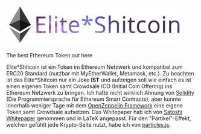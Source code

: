 ![Logo](img/logo.png)
---
The best Ethereum Token out here

Elite\*Shitcoin ist ein Token im Ethereum Netzwerk und kompatibel zum ERC20 Standard (nutzbar mit MyEtherWallet, Metamask, etc.). Zu beachten ist das Elite\*Shitcoin nur ein Joke **IST** und aufzeigen soll wie einfach es ist einen eigenen Token samt Crowdsale ICO (Initial Coin Offering) ins Ethereum Netzwerk zu bringen. Ich hatte nicht wirklich Ahnung von [Solidity](https://solidity.readthedocs.io/en/develop/) (Die Programmiersprache für Ethereum Smart Contracts), aber konnte innerhalb weniger Tage mit dem [OpenZeppelin Framework](https://openzeppelin.org/) eine eigene Token samt Crowdsale aufsetzen. Das Whitepaper hab ich von [Satoshi Whitepaper](https://github.com/odanoburu/satoshi-paper) genommen und in LaTeX angepasst. Für den "Partikel"-Effekt, welchen gefühlt jede Krypto-Seite nutzt, habe ich von [particles.js](https://github.com/VincentGarreau/particles.js/).
